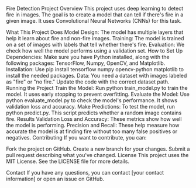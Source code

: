 Fire Detection Project
Overview
This project uses deep learning to detect fire in images. The goal is to create a model that can tell if there's fire in a given image. It uses Convolutional Neural Networks (CNNs) for this task.

What This Project Does
Model Design: The model has multiple layers that help it learn about fire and non-fire images.
Training: The model is trained on a set of images with labels that tell whether there's fire.
Evaluation: We check how well the model performs using a validation set.
How to Set Up
Dependencies: Make sure you have Python installed, along with the following packages: TensorFlow, Numpy, OpenCV, and Matplotlib.
Installation: Use pip install tensorflow numpy opencv-python matplotlib to install the needed packages.
Data: You need a dataset with images labeled as "fire" or "no fire." Update the code with the correct dataset path.
Running the Project
Train the Model: Run python train_model.py to train the model. It uses early stopping to prevent overfitting.
Evaluate the Model: Use python evaluate_model.py to check the model's performance. It shows validation loss and accuracy.
Make Predictions: To test the model, run python predict.py. This script predicts whether a random image contains fire.
Results
Validation Loss and Accuracy: These metrics show how well the model is performing.
Precision and Recall: These help measure how accurate the model is at finding fire without too many false positives or negatives.
Contributing
If you want to contribute, you can:

Fork the project on GitHub.
Create a new branch for your changes.
Submit a pull request describing what you've changed.
License
This project uses the MIT License. See the LICENSE file for more details.

Contact
If you have any questions, you can contact [your contact information] or open an issue on GitHub.
